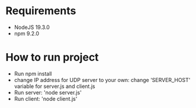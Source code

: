 # Requirements

- NodeJS 19.3.0
- npm 9.2.0

# How to run project

- Run npm install
- change IP address for UDP server to your own: change 'SERVER_HOST' variable for server.js and client.js
- Run server: 'node server.js'
- Run client: 'node client.js'
